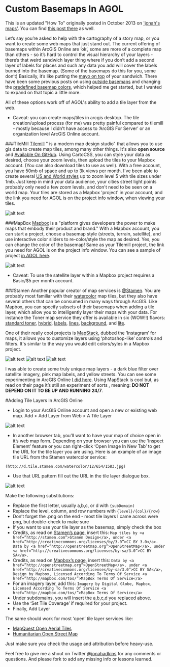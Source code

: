 Custom Basemaps In AGOL
=======================

This is an updated "How To" originally posted in October 2013 on ['jonah's maps'](http://jonahsmaps.Tumblr.Com/post/63650958094/customized-basemaps-and-layers-in-arcgis-online). You can find [this post there](http://jonahsmaps.tumblr.com/post/76965422066/this-is-an-updated-how-to-originally-posted-in) as well.

Let’s say you’re asked to help with the cartography of a story map, or you want to create some web maps that just stand out. The current offering of basemaps within ArcGIS Online are ‘ok’, some are more of a complete map than others - so it’s hard to control the visual hierarchy of your layers - there’s that weird sandwich layer thing where if you don’t add a second layer of labels for places and such any data you add will cover the labels burned into the basemap. (Some of the basemaps do this for you, some don’t) Basically, it’s like putting the [mayo on top](http://bit.ly/GOe8Yi) of your sandwich. There have been some previous posts on using [outside basemaps](http://blogs.esri.com/esri/arcgis/2013/04/01/using-stamen-and-mapbox-tilesets-as-basemaps-in-arcgis-com/) and changing the [predefined basemap colors](http://mappingcenter.esri.com/index.cfm?fa=ask.answers&q=2163), which helped me get started, but I wanted to expand on that topic a little more. 


All of these options work off of AGOL's ability to add a tile layer from the web.

+ Caveat: you can create maps/tiles in arcgis desktop. The tile creation/upload process (for me) was pretty painful compared to tilemill - mostly because I didn’t have access to ‘ArcGIS For Server’ or an organization level ArcGIS Online account.


###TileMill
[Tilemill](https://www.Mapbox.Com/tilemill/) " is a modern map design studio" that allows you to use gis data to create map tiles, among many other things. It's also **open source** and [Available On GitHub](https://github.Com/mapbox/tilemill). Using CartoCSS, you can style your data as desired, choose your zoom levels, then upload the tiles to your Mapbox account. (You can also download tiles to use as well). With a free account, you have 50mb of space and up to 3k views per month. I've been able to create several [US and World styles](https://a.Tiles.Mapbox.Com/v3/jonahadkins.H7hl0lm6/page.Html?Secure=1#2/45.0/14.1) up to zoom level 5 with tile sizes under 1mb. Just keep in mind your data audience, your cities street light points probably only need a few zoom levels, and don't need to be seen on a world map. Your tiles are stored as a Mapbox 'project' in your account, and the link you need for AGOL is on the project info window, when viewing your tiles.

![alt text](http://media.tumblr.com/5fc2231c7ee99caf27dd2564728bfce4/tumblr_inline_mugl2hpLxx1qb1e5d.jpg)

###MapBox
[Mapbox](https://www.mapbox.com/about/) is a "platform gives developers the power to make maps that embody their product and brand." With a Mapbox account, you can start a project, choose a basemap style (streets, terrain, satellite), and use interactive color sliders to re-color/style the map as desired. Yes, you can change the color of the basemap! Same as your Tilemill project, the link you need for AGOL is on the project info window. You can see a sample of project [in AGOL here](http://bit.ly/19dMb49).

![alt text](http://media.tumblr.com/da97e82614aaaf0f13e451e01f8e84cb/tumblr_inline_mugl36m1yd1qb1e5d.jpg)

+ Caveat: To use the satellite layer within a Mapbox project requires a Basic/$5 per month account.

###Stamen
Another popular creator of map services is [@Stamen](http://stamen.com/). You are probably most familiar with their [watercolor](http://maps.stamen.com/watercolor/embed#4/42.74/-81.97) map tiles, but they also have several others that can be consumed in many ways through ArcGIS. Like Mapbox, you can specify subsets of their basemaps when adding a tile layer, which allow you to intelligently layer their maps with your data. For instance the Toner map service they offer is available in six (WOW!!) flavors: [standard toner](http://maps.stamen.com/toner/#12/37.7706/-122.3782),  [hybrid](http://maps.stamen.com/toner-hybrid/),  [labels](http://maps.stamen.com/toner-labels/), [lines](http://maps.stamen.com/toner-lines/), [background](http://maps.stamen.com/toner-background/#12/37.7706/-122.3782), and [lite](http://maps.stamen.com/toner-lite/#12/37.7706/-122.3782).  

One of their really cool projects is [MapStack](http://stamen.com/whatwedo/mapstack), dubbed the ‘Instagram’ for maps, it allows you to customize layers using ‘photoshop-like’ controls and filters. It's similar to the way you would edit colors/syles in a Mapbox project.

![alt text](http://media.tumblr.com/5ad88b2756cc9fb6b3276dd349dc62f4/tumblr_inline_mugldlyeeB1qb1e5d.jpg)
![alt text](http://media.tumblr.com/628c529ec7e29939d9c343a6d3c6ddb2/tumblr_inline_mugldzM1lH1qb1e5d.jpg)
![alt text](http://media.tumblr.com/97b7fbb88c4d276578a00a507b8d08ae/tumblr_inline_mugleeLsvH1qb1e5d.jpg)

I was able to create some truly unique map layers - a dark blue filter over satellite imagery, pink map labels, and yellow streets. You can see some experimenting in ArcGIS Online [I did here](http://bit.ly/17kCNZw). Using MapStack is cool but, as read on their page it’s still an experiment of sorts , meaning: **DO NOT DEPEND ON IT TO BE UP AND RUNNING 24/7**.

#Adding Tile Layers In ArcGIS Online
+ Login to your ArcGIS Online account and open a new or existing web map. Add > Add Layer from Web > A Tile Layer

![alt text](http://media.tumblr.com/ecd93c17bb55aa1d5b2f5ec458e73dcd/tumblr_inline_muglf7diQF1qb1e5d.jpg)

+ In another browser tab, you’ll want to have your map of choice open in it’s web map form. Depending on your browser you can use the ‘Inspect Element’ feature or you can right-click ‘Open Image In New Tab’ to get the URL for the tile layer you are using. Here is an example of an image tile URL from the Stamen watercolor service:

`(http://d.tile.stamen.com/watercolor/12/654/1583.jpg)`

+ Use that URL pattern fill out the URL in the tile layer dialogue box.

![alt text](http://media.tumblr.com/e909b96320e7e51c5f1d46450c809fc5/tumblr_inline_muglgcXiG61qb1e5d.jpg)

Make the following substitutions:
+ Replace the first letter, usually a,b,c, or d with `{subDomain)`
+ Replace the level, column, and row numbers with `{level}/{col}/{row}`
+ Don’t forget the .png on the end - most tile layers I came across were png, but double-check to make sure
+ If you want to use your tile layer as the basemap, simply check the box
+ Credits, as read on [Stamen’s page](http://maps.stamen.com/), insert this:
      `Map tiles by <a href=”http://stamen.com”>Stamen Design</a>, under <a href=”http://creativecommons.org/licenses/by/3.0”>CC BY 3.0</a>. Data by <a href=”http://openstreetmap.org”>OpenStreetMap</a>, under <a href=”http://creativecommons.org/licenses/by-sa/3.0”>CC BY SA</a>.`
+ Credits, as read on [Mapbox’s page](https://www.mapbox.com/help/#attribution), insert this:
      `Data by <a href=”http://openstreetmap.org”>OpenStreetMap</a>, under <a href=”http://creativecommons.org/licenses/by-sa/3.0”>CC BY SA</a>, Design by Mapbox, Licensed According To Terms Of Service <a href=”http://mapbox.com/tos/”>MapBox Terms Of Service</a>`
+ For an imagery layer, add this:
      `Imagery by Digital Globe, Mapbox, Licensed According To Terms Of Service <a href=”http://mapbox.com/tos/”>MapBox Terms Of Service</a>`
+ Under subdomains, you will insert the a,b,c,d you replaced above.
+ Use the ‘Set Tile Coverage’ if required for your project.
+ Finally, Add Layer

The same should work for most ‘open’ tile layer services like:
+ [MapQuest Open Aerial Tiles](http://bit.ly/19oRKyp)
+ [Humanitarian Open Street Map](http://bit.ly/19oWcxa)

Just make sure you check the usage and attribution before heavy-use.

Feel free to give me a shout on Twitter [@jonahadkins](http://twitter.com/jonahadkins) for any comments or questions. And please fork to add any missing info or lessons learned.
